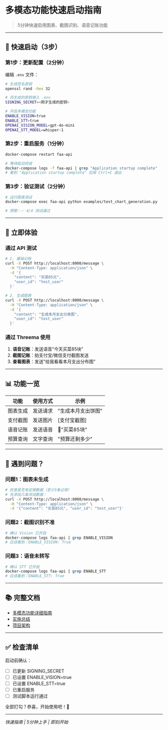# 多模态功能快速启动指南

> 5分钟快速启用图表、截图识别、语音记账功能

---

## 🚀 快速启动（3步）

### 第1步：更新配置（2分钟）

编辑 `.env` 文件：

```bash
# 生成签名密钥
openssl rand -hex 32

# 将生成的密钥填入 .env
SIGNING_SECRET=<刚才生成的密钥>

# 开启多模态功能
ENABLE_VISION=true
ENABLE_STT=true
OPENAI_VISION_MODEL=gpt-4o-mini
OPENAI_STT_MODEL=whisper-1
```

### 第2步：重启服务（1分钟）

```bash
docker-compose restart faa-api

# 等待启动完成
docker-compose logs -f faa-api | grep "Application startup complete"
# 看到 "Application startup complete" 后按 Ctrl+C 退出
```

### 第3步：验证测试（2分钟）

```bash
# 运行图表测试
docker-compose exec faa-api python examples/test_chart_generation.py

# 预期：✅ 4/4 测试通过
```

---

## 🎯 立即体验

### 通过 API 测试

```bash
# 1. 基础记账
curl -X POST http://localhost:8000/message \
  -H "Content-Type: application/json" \
  -d '{
    "content": "买菜85元",
    "user_id": "test_user"
  }'

# 2. 生成图表
curl -X POST http://localhost:8000/message \
  -H "Content-Type: application/json" \
  -d '{
    "content": "生成本月支出分类图",
    "user_id": "test_user"
  }'
```

### 通过 Threema 使用

1. **语音记账**：发送语音"今天买菜85块"
2. **截图记账**：拍支付宝/微信支付截图发送
3. **查看图表**：发送"给我看看本月支出分布图"

---

## 📊 功能一览

| 功能 | 使用方式 | 示例 |
|------|---------|------|
| 图表生成 | 发送请求 | "生成本月支出饼图" |
| 支付截图 | 发送图片 | [支付宝截图] |
| 语音记账 | 发送语音 | 🎤"买菜85块" |
| 预算查询 | 文字查询 | "预算还剩多少" |

---

## 🐛 遇到问题？

### 问题1：图表未生成

```bash
# 检查是否有足够数据（至少3条记录）
# 先添加几条测试数据：
curl -X POST http://localhost:8000/message \
  -H "Content-Type: application/json" \
  -d '{"content": "买菜85元", "user_id": "test_user"}'
```

### 问题2：截图识别不准

```bash
# 确认 Vision 已开启
docker-compose logs faa-api | grep ENABLE_VISION
# 应该看到：ENABLE_VISION: True
```

### 问题3：语音未转写

```bash
# 确认 STT 已开启
docker-compose logs faa-api | grep ENABLE_STT
# 应该看到：ENABLE_STT: True
```

---

## 📚 完整文档

- [多模态功能详细指南](docs/MULTIMODAL_FEATURES.md)
- [实施总结](IMPLEMENTATION_SUMMARY.md)
- [项目架构](ARCHITECTURE.md)

---

## ✅ 检查清单

启动前确认：

- [ ] 已更新 SIGNING_SECRET
- [ ] 已设置 ENABLE_VISION=true
- [ ] 已设置 ENABLE_STT=true
- [ ] 已重启服务
- [ ] 测试脚本运行通过

全部打勾？恭喜，开始使用吧！🎉

---

*快速指南 | 5分钟上手 | 即刻开始*

